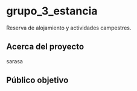 # grupo_3_estancia
Reserva de alojamiento y actividades campestres.
## Acerca del proyecto
sarasa
## Público objetivo

